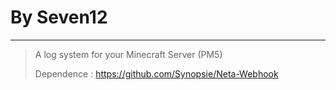 # By Seven12
** **
> A log system for your Minecraft Server (PM5)
>
> Dependence : https://github.com/Synopsie/Neta-Webhook
